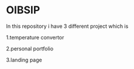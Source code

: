 # OIBSIP
In this repository i have 3 different project which is 

1.temperature convertor

2.personal portfolio

3.landing page 
